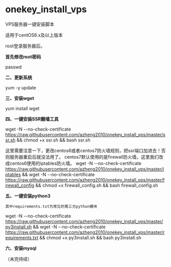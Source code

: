 # onekey_install_vps

VPS服务器一键安装脚本

适用于centOS6.x及以上版本

root登录服务器后。

**首先修改root密码**

passwd

**二、更新系统**

yum -y update

**三、安装wget**

yum install wget

**四、一键安装SSR翻墙工具**

wget -N --no-check-certificate https://raw.githubusercontent.com/azheng2010/onekey_install_vps/master/ssr.sh && chmod +x ssr.sh && bash ssr.sh

这里需要注意一下，更改centos6或者centos7防火墙规则，把ssr端口加进去！否则服务器重启后就没法用了。
centos7默认使用的是firewall防火墙，这里我们改成centos6使用的iptables防火墙。
wget -N --no-check-certificate https://raw.githubusercontent.com/azheng2010/onekey_install_vps/master/iptables && wget -N --no-check-certificate https://raw.githubusercontent.com/azheng2010/onekey_install_vps/master/firewall_config && chmod +x firewall_config.sh && bash firewall_config.sh

**五、一键安装python3**

`其中requirements.txt为常见的第三方python模块`

wget -N --no-check-certificate https://raw.githubusercontent.com/azheng2010/onekey_install_vps/master/py3install.sh && wget -N --no-check-certificate https://raw.githubusercontent.com/azheng2010/onekey_install_vps/master/requirements.txt && chmod +x py3install.sh && bash py3install.sh

**六、安装mysql**


（未完待续）
